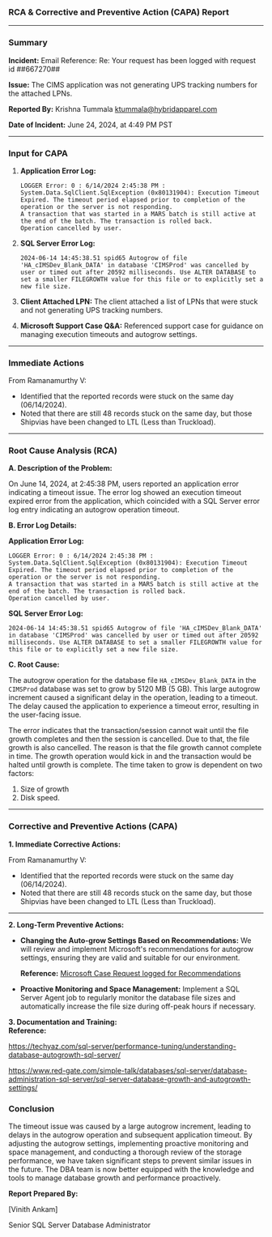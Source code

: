 ### RCA & Corrective and Preventive Action (CAPA) Report

---

### Summary

**Incident:** Email Reference: Re: Your request has been logged with request id ##667270##

**Issue:** The CIMS application was not generating UPS tracking numbers for the attached LPNs.

**Reported By:** Krishna Tummala [ktummala@hybridapparel.com](mailto:ktummala@hybridapparel.com)

**Date of Incident:** June 24, 2024, at 4:49 PM PST

---

### Input for CAPA

1. **Application Error Log:**
    
    ```
    LOGGER Error: 0 : 6/14/2024 2:45:38 PM : System.Data.SqlClient.SqlException (0x80131904): Execution Timeout Expired. The timeout period elapsed prior to completion of the operation or the server is not responding.
    A transaction that was started in a MARS batch is still active at the end of the batch. The transaction is rolled back.
    Operation cancelled by user.
    
    ```
    
2. **SQL Server Error Log:**
    
    ```
    2024-06-14 14:45:38.51 spid65 Autogrow of file 'HA_cIMSDev_Blank_DATA' in database 'CIMSProd' was cancelled by user or timed out after 20592 milliseconds. Use ALTER DATABASE to set a smaller FILEGROWTH value for this file or to explicitly set a new file size.
    
    ```
    
3. **Client Attached LPN:**
The client attached a list of LPNs that were stuck and not generating UPS tracking numbers.
4. **Microsoft Support Case Q&A:**
Referenced support case for guidance on managing execution timeouts and autogrow settings.

---

### Immediate Actions

From Ramanamurthy V:

- Identified that the reported records were stuck on the same day (06/14/2024).
- Noted that there are still 48 records stuck on the same day, but those Shipvias have been changed to LTL (Less than Truckload).

---

### Root Cause Analysis (RCA)

**A. Description of the Problem:**

On June 14, 2024, at 2:45:38 PM, users reported an application error indicating a timeout issue. The error log showed an execution timeout expired error from the application, which coincided with a SQL Server error log entry indicating an autogrow operation timeout.

**B. Error Log Details:**

**Application Error Log:**

```
LOGGER Error: 0 : 6/14/2024 2:45:38 PM : System.Data.SqlClient.SqlException (0x80131904): Execution Timeout Expired. The timeout period elapsed prior to completion of the operation or the server is not responding.
A transaction that was started in a MARS batch is still active at the end of the batch. The transaction is rolled back.
Operation cancelled by user.

```

**SQL Server Error Log:**

```
2024-06-14 14:45:38.51 spid65 Autogrow of file 'HA_cIMSDev_Blank_DATA' in database 'CIMSProd' was cancelled by user or timed out after 20592 milliseconds. Use ALTER DATABASE to set a smaller FILEGROWTH value for this file or to explicitly set a new file size.

```

**C. Root Cause:**

The autogrow operation for the database file `HA_cIMSDev_Blank_DATA` in the `CIMSProd` database was set to grow by 5120 MB (5 GB). This large autogrow increment caused a significant delay in the operation, leading to a timeout. The delay caused the application to experience a timeout error, resulting in the user-facing issue.

The error indicates that the transaction/session cannot wait until the file growth completes and then the session is cancelled. Due to that, the file growth is also cancelled. The reason is that the file growth cannot complete in time. The growth operation would kick in and the transaction would be halted until growth is complete. The time taken to grow is dependent on two factors:

1. Size of growth
2. Disk speed.

---

### Corrective and Preventive Actions (CAPA)

**1. Immediate Corrective Actions:**


From Ramanamurthy V:

- Identified that the reported records were stuck on the same day (06/14/2024).
- Noted that there are still 48 records stuck on the same day, but those Shipvias have been changed to LTL (Less than Truckload).

---

**2. Long-Term Preventive Actions:**

- **Changing the Auto-grow Settings Based on Recommendations:**
We will review and implement Microsoft's recommendations for autogrow settings, ensuring they are valid and suitable for our environment.
    
    **Reference:** [Microsoft Case Request logged for Recommendations](https://learn.microsoft.com/en-us/answers/questions/1722897/execution-timeout-expired-error-with-ups-api-reque?page=1&orderby=Helpful&comment=answer-1556448&sharingId=332E480B15C1EE13)
    
- **Proactive Monitoring and Space Management:**
Implement a SQL Server Agent job to regularly monitor the database file sizes and automatically increase the file size during off-peak hours if necessary.

 **3. Documentation and Training:**   
     **Reference:**
     
https://techyaz.com/sql-server/performance-tuning/understanding-database-autogrowth-sql-server/

https://www.red-gate.com/simple-talk/databases/sql-server/database-administration-sql-server/sql-server-database-growth-and-autogrowth-settings/
            
### Conclusion

The timeout issue was caused by a large autogrow increment, leading to delays in the autogrow operation and subsequent application timeout. By adjusting the autogrow settings, implementing proactive monitoring and space management, and conducting a thorough review of the storage performance, we have taken significant steps to prevent similar issues in the future. The DBA team is now better equipped with the knowledge and tools to manage database growth and performance proactively.

**Report Prepared By:**

[Vinith Ankam]

Senior SQL Server Database Administrator
